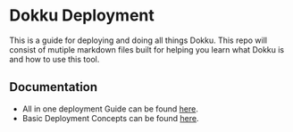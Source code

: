 # Dokku Deployment
This is a guide for deploying and doing all things Dokku. This repo will consist of mutiple markdown files built for helping you learn what Dokku is and how to use this tool.

## Documentation

- All in one deployment Guide can be found [here](https://github.com/samuelmoorec/dokku-deployment-guide/blob/master/docs/deploy.md).
- Basic Deployment Concepts can be found [here](https://github.com/samuelmoorec/dokku-deployment-guide/blob/master/docs/deploy.md).
